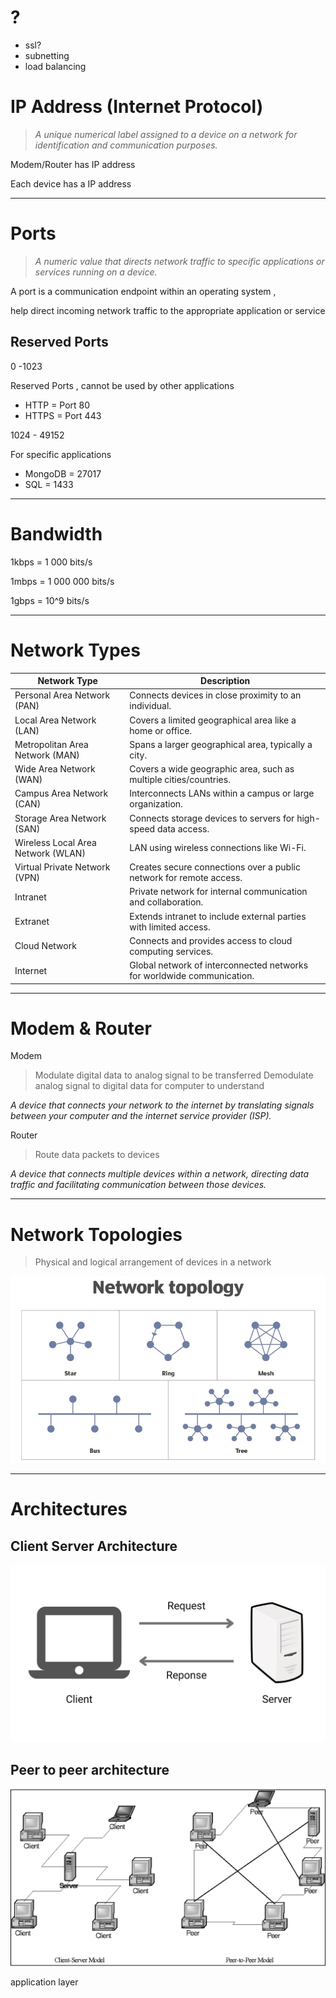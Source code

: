 # ?

- ssl?
- subnetting
- load balancing

# IP Address (Internet Protocol)

> *A unique numerical label assigned to a device on a network for identification and communication purposes.*
> 

Modem/Router has IP address

Each device has a IP address 

---

# Ports

> *A numeric value that directs network traffic to specific applications or services running on a device.*
> 

A port is a communication endpoint within an operating system , 

help direct incoming network traffic to the appropriate application or service

## Reserved Ports

0 -1023

Reserved Ports , cannot be used by other applications

- HTTP = Port 80
- HTTPS = Port 443

1024 - 49152

For specific applications

- MongoDB = 27017
- SQL = 1433

---

# Bandwidth

1kbps = 1 000 bits/s

1mbps = 1 000 000 bits/s

1gbps = 10^9 bits/s

---

# Network Types

| **Network Type** | **Description** |
| --- | --- |
| Personal Area Network (PAN) | Connects devices in close proximity to an individual. |
| Local Area Network (LAN) | Covers a limited geographical area like a home or office. |
| Metropolitan Area Network (MAN) | Spans a larger geographical area, typically a city. |
| Wide Area Network (WAN) | Covers a wide geographic area, such as multiple cities/countries. |
| Campus Area Network (CAN) | Interconnects LANs within a campus or large organization. |
| Storage Area Network (SAN) | Connects storage devices to servers for high-speed data access. |
| Wireless Local Area Network (WLAN) | LAN using wireless connections like Wi-Fi. |
| Virtual Private Network (VPN) | Creates secure connections over a public network for remote access. |
| Intranet | Private network for internal communication and collaboration. |
| Extranet | Extends intranet to include external parties with limited access. |
| Cloud Network | Connects and provides access to cloud computing services. |
| Internet | Global network of interconnected networks for worldwide communication. |

---

# Modem & Router

Modem 

> Modulate digital data to analog signal to be transferred
Demodulate analog signal to digital data for computer to understand

*A device that connects your network to the internet by translating signals between your computer and the internet service provider (ISP).*
> 

Router

> Route data packets to devices

*A device that connects multiple devices within a network, directing data traffic and facilitating communication between those devices.*
> 

---

# Network Topologies

> Physical and logical arrangement of devices in a network
> 

![network toplogies.jpg](network_toplogies.jpg)

---

# Architectures

## Client Server Architecture

![Untitled](Untitled%201.png)

## Peer to peer architecture

![Untitled](Untitled%202.png)

application layer